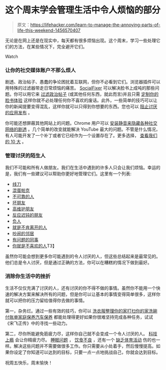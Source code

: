 # 这个周末学会管理生活中令人烦恼的部分

> 原文：<https://lifehacker.com/learn-to-manage-the-annoying-parts-of-life-this-weekend-1456570407>

无论是在网上还是在现实中，每天都有很多烦恼出现。这个周末，学习一些处理它们的方法，在某些情况下，完全避开它们。

Watch

### 让你的社交媒体账户不那么烦人

剧透、政治帖子、愚蠢的争论困扰着互联网，但你不必看到它们。浏览器插件可以用特殊的过滤器带走日常烦恼的痛苦。 [SocialFixer](http://socialfixer.com/) 可以解决脸书上成吨的那些问题。你可以用它来 [过滤政治帖子](https://lifehacker.com/how-to-block-annoying-political-posts-on-facebook-5940319) (或其他任何东西，就此而言)并且只需 [定制你的脸书体验](http://lifehacker.com/how-to-make-facebook-infinitely-better-with-one-browser-5892826) 这样你就不必处理任何你不喜欢的废话。此外，一些简单的技巧可以让你的新闻提要变得混乱，这样你就可以只得到你想要的东西。您也可以 [阻止讨厌的应用发布](http://lifehacker.com/how-to-block-annoying-facebook-apps-from-posting-to-you-1455016071) 。

你可能还想屏蔽其他网站上的问题。Chrome 用户可以 [安装静音来隐藏各种社交网络的剧透](https://lifehacker.com/silencer-hides-annoying-spoilers-on-social-networks-510080513) 。几个简单的改变就能解决 YouTube 最大的问题。不管是什么情况，有人可能开发了一个补丁或者它已经作为一个设置存在了。更多选择， [查看我们的 10 大](http://lifehacker.com/top-10-facebook-twitter-and-other-social-annoyances-y-5966763) 。

### 管理讨厌的陌生人

我们不可能和所有人做朋友。我们在生活中遇到的许多人只会让我们烦恼。幸运的是，我们有一些建议可以帮助你更好地管理它们。这里有一个列表:

*   [线刀](http://lifehacker.com/how-to-deal-with-people-who-cut-in-line-5870317)
*   [混蛋帕克](http://lifehacker.com/how-to-deal-with-an-asshole-parker-5883760)
*   [不可靠的人](http://lifehacker.com/how-can-i-delegate-to-an-unreliable-person-1447048575)
*   [坏朋友](http://lifehacker.com/how-do-i-confront-a-friend-whos-suddenly-turned-into-a-1078958342)
*   [高维护朋友](http://lifehacker.com/how-to-handle-your-high-maintenance-friends-and-family-5906215)
*   [反应迟钝的朋友](http://lifehacker.com/how-can-i-get-my-unresponsive-friends-to-actually-retur-5971340)
*   [负人](http://lifehacker.com/how-to-deal-with-negative-people-5988560)
*   [就是不肯离开的人](http://lifehacker.com/how-to-get-rid-of-people-whove-overstayed-their-welcome-5920945)
*   [吵闹的邻居](http://lifehacker.com/how-to-complain-about-your-noisy-neighbors-without-bein-5868482)
*   [有问题的同事](http://lifehacker.com/how-to-have-an-uncomfortable-conversation-with-a-proble-5858382)
*   [你就是不喜欢的人](http://lifehacker.com/how-to-tell-someone-you-dont-like-them-without-being-a-5849558)T3】

虽然你可能会想到更多你可能遇到的令人讨厌的人，但这些总结起来是最常见的。他们总是令人讨厌，但是通过正确的方法，你可以在糟糕的情况下做到最好。

### 消除你生活中的挫折

生活不仅仅充满了讨厌的人，还有讨厌的你不得不做的事情。虽然你不能用一个快速的解决方案来解决所有的问题，但是你可以让基本的事情变得简单很多，这样你就可以把你的压力留给值得你去做的事情。

第一，杂务烂。通过一些有效的技巧，你可以 [洗衣服](https://lifehacker.com/top-10-ways-to-breeze-through-laundry-like-a-boss-5993006)[整理你的家](http://lifehacker.com/get-your-home-clean-and-organized-this-weekend-5986297)[打扫你的家](http://lifehacker.com/how-to-kick-your-clutter-habit-and-live-in-a-clean-hous-5957609)[洗碗](http://lifehacker.com/the-proper-way-to-load-your-dishwasher-for-the-cleanest-1284209586)[付账单](http://lifehacker.com/take-away-the-pain-of-paying-bills-online-with-manilla-5833221)[家庭保养](http://lifehacker.com/how-to-put-your-home-maintenance-on-auto-pilot-and-keep-5844978)[汽车保养](http://lifehacker.com/the-car-repairs-you-can-seriously-do-yourself-despit-5868374) 都能处理得更好如果你很难坚持完成各种任务，试试《宋飞正传》中的寻找一些动力。

第二，尽你所能避免筋疲力尽，这样你自己就不会变成一个令人讨厌的人。 [科技上瘾](http://lifehacker.com/why-technology-is-so-addictive-and-how-you-can-avoid-t-30873671) 会让你精疲力尽。 [睡眠问题](http://lifehacker.com/end-your-insomnia-snoring-and-other-common-sleep-prob-5798884) ， [饮食不良](http://lifehacker.com/how-to-create-a-diet-plan-that-doesnt-suck-and-actuall-1352148537) ，还有一个 [缺乏体育活动](http://lifehacker.com/how-to-motivate-yourself-into-an-exercise-routine-youll-5950484) 伤的也一样。解决这些问题并不需要做很多工作。你只需要从小处着手，然后慢慢提高。如果你设定了你知道可以达到的目标，只要一点一点地挑战自己，你就会达到目标。

祝周五快乐，周末愉快！